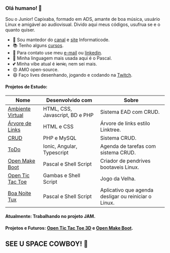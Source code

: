 ### Olá humano! 👋 
Sou o Junior! Capixaba, formado em ADS, amante de boa música, usuário Linux e amigável ao audiovisual. Divido aqui meus códigos, usufrua se e o quanto quiser. 

- 🔭 Sou mantedor do [canal](https://www.youtube.com/informaticode) e [site](https://www.informaticode.com.br/) Informaticode. 
- 📚 Tenho alguns [cursos](https://informaticode.com.br/web/cursos). 
- 💬 Para contato use meu [e-mail](mailto:informaticode@gmail.com) ou [linkedin](https://www.linkedin.com/in/juniorcriste/).
- :tiger: Minha linguagem mais usada aqui é o Pascal. 
- :two_hearts: Minha vibe atual é i̵o̵n̵i̵c̵, nem sei mais.  
- 😍 AMO open-source. 
- 😄 Faço lives desenhando, jogando e codando na [Twitch](https://www.twitch.tv/oisouojunior). 

#### Projetos de Estudo: 
| Nome  |  Desenvolvido com  | Sobre |
| ------------------- | ------------------- | ------------------- | 
|  [Ambiente Virtual](https://github.com/JuniorCriste/AmbienteVirtual) |  HTML, CSS, Javascript, BD e PHP | Sistema EAD com CRUD. | 
|  [Árvore de Links](https://github.com/JuniorCriste/Arvore-de-Links/tree/master) |  HTML e CSS | Árvore de links estilo Linktree. |  
|  [CRUD](https://github.com/JuniorCriste/CRUD-PHP-MYSQL) |  PHP e MySQL | Sistema CRUD. | 
|  [ToDo](https://github.com/JuniorCriste/TO-DO) |  Ionic, Angular, Typescript | Agenda de tarefas com sistema CRUD. | 
|  [Open Make Boot](https://github.com/JuniorCriste/OpenMakeBoot) |  Pascal e Shell Script | Criador de pendrives bootaveis Linux. | 
|  [Open Tic Tac Toe](https://github.com/JuniorCriste/Open-TIC-TAC-TOE) |  Gambas e Shell Script | Jogo da Velha. | 
|  [Boa Noite Tux](https://github.com/JuniorCriste/BoaNoiteTux) |  Pascal e Shell Script | Aplicativo que agenda desligar ou reiniciar o Linux. | 

#### Atualmente: Trabalhando no projeto JAM. 
#### Projetos e Futuros: [Open Tic Tac Toe 3D](https://github.com/JuniorCriste/Open-Tic-Tac-Toe-3D) e [Open Make Boot](https://github.com/JuniorCriste/OpenMakeBoot).
## SEE U SPACE COWBOY! 👋  
